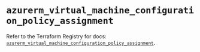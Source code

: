 # `azurerm_virtual_machine_configuration_policy_assignment`

Refer to the Terraform Registry for docs: [`azurerm_virtual_machine_configuration_policy_assignment`](https://registry.terraform.io/providers/hashicorp/azurerm/2.99.0/docs/resources/virtual_machine_configuration_policy_assignment).
